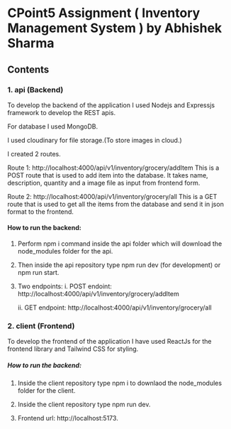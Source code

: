 # CPoint5 Assignment ( Inventory Management System ) by Abhishek Sharma

## Contents

### 1. api (Backend)

To develop the backend of the application I used Nodejs and Expressjs framework to develop the REST apis. 

For database I used MongoDB.

I used cloudinary for file storage.(To store images in cloud.)

I created 2 routes.

Route 1: http://localhost:4000/api/v1/inventory/grocery/addItem
This is a POST route that is used to add item into the database. It takes name, description, quantity and a image file as input from frontend form.

Route 2: http://localhost:4000/api/v1/inventory/grocery/all
This is a GET route that is used to get all the items from the database and send it in json format to the frontend.

#### How to run the backend:
1. Perform npm i command inside the api folder which will download the node_modules folder for the api. 

2. Then inside the api repository type npm run dev (for development) or npm run start.

3. Two endpoints:
   i. POST endoint: http://localhost:4000/api/v1/inventory/grocery/addItem

   ii. GET endpoint: http://localhost:4000/api/v1/inventory/grocery/all

### 2. client (Frontend)

To develop the frontend of the application I have used ReactJs for the frontend library and Tailwind CSS for styling.

##### How to run the backend:
1. Inside the client repository type npm i to downlaod the node_modules folder for the client.

2. Inside the client repository type npm run dev. 

3. Frontend url: http://localhost:5173. 



